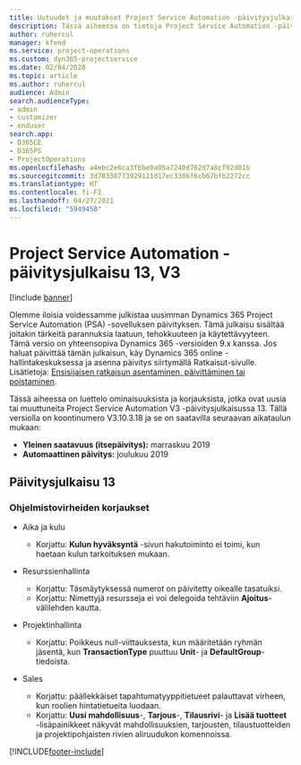 ```yaml
---
title: Uutuudet ja muutokset Project Service Automation -päivitysjulkaisussa 13, V3
description: Tässä aiheessa on tietoja Project Service Automation -päivitysversion 13, V3:n uusista ominaisuuksista.
author: ruhercul
manager: kfend
ms.service: project-operations
ms.custom: dyn365-projectservice
ms.date: 02/04/2020
ms.topic: article
ms.author: ruhercul
audience: Admin
search.audienceType:
- admin
- customizer
- enduser
search.app:
- D365CE
- D365PS
- ProjectOperations
ms.openlocfilehash: a4ebc2e6ca3f6be0a05a7240d762d7a8cf92d81b
ms.sourcegitcommit: 3d78338773929121d17ec3386f6cb67bfb2272cc
ms.translationtype: HT
ms.contentlocale: fi-FI
ms.lasthandoff: 04/27/2021
ms.locfileid: "5949450"
---
```

# <a name="project-service-automation-update-release-13-v3"></a>Project Service Automation -päivitysjulkaisu 13, V3

[!include [banner](../includes/psa-now-project-operations.md)]

Olemme iloisia voidessamme julkistaa uusimman Dynamics 365 Project Service Automation (PSA) -sovelluksen päivityksen. Tämä julkaisu sisältää joitakin tärkeitä parannuksia laatuun, tehokkuuteen ja käytettävyyteen. Tämä versio on yhteensopiva Dynamics 365 -versioiden 9.x kanssa. Jos haluat päivittää tämän julkaisun, käy Dynamics 365 online -hallintakeskuksessa ja asenna päivitys siirtymällä Ratkaisut-sivulle. Lisätietoja: [Ensisijaisen ratkaisun asentaminen, päivittäminen tai poistaminen](/power-platform/admin/install-remove-preferred-solution).

Tässä aiheessa on luettelo ominaisuuksista ja korjauksista, jotka ovat uusia tai muuttuneita Project Service Automation V3 -päivitysjulkaisussa 13. Tällä versiolla on koontinumero V3.10.3.18 ja se on saatavilla seuraavan aikataulun mukaan:

- **Yleinen saatavuus (itsepäivitys):** marraskuu 2019
- **Automaattinen päivitys:** joulukuu 2019


## <a name="update-release-13"></a>Päivitysjulkaisu 13 

### <a name="bug-fixes"></a>Ohjelmistovirheiden korjaukset

- Aika ja kulu

     - Korjattu: **Kulun hyväksyntä** -sivun hakutoiminto ei toimi, kun haetaan kulun tarkoituksen mukaan.

- Resurssienhallinta

     - Korjattu: Täsmäytyksessä numerot on päivitetty oikealle tasatuiksi.
     - Korjattu: Nimettyjä resursseja ei voi delegoida tehtäviin **Ajoitus**-välilehden kautta.

- Projektinhallinta

     - Korjattu: Poikkeus null-viittauksesta, kun määritetään ryhmän jäsentä, kun **TransactionType** puuttuu **Unit**- ja **DefaultGroup**-tiedoista.

- Sales

     - Korjattu: päällekkäiset tapahtumatyyppitietueet palauttavat virheen, kun roolien hintatietueita luodaan.
     - Korjattu: **Uusi mahdollisuus**-, **Tarjous**-, **Tilausrivi**- ja **Lisää tuotteet** -lisäpainikkeet näkyvät mahdollisuuksien, tarjousten, tilaustuotteiden ja projektipohjaisten rivien aliruudukon komennoissa.




[!INCLUDE[footer-include](../includes/footer-banner.md)]